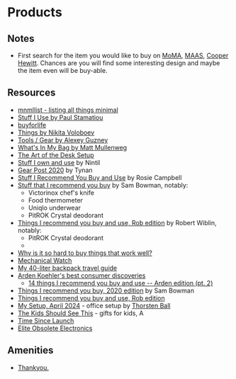 # Products

## Notes

- First search for the item you would like to buy on [MoMA](https://www.moma.org/collection/?=undefined&page=&direction=), [MAAS](https://collection.maas.museum/search?q=radio), [Cooper Hewitt](https://collection.cooperhewitt.org/). Chances are you will find some interesting design and maybe the item even will be buy-able.

## Resources

- [mnmllist - listing all things minimal](https://mnmll.ist/)
- [Stuff I Use by Paul Stamatiou](https://paulstamatiou.com/stuff-i-use)
- [buyforlife](https://www.buyforlife.com/)
- [Things by Nikita Voloboev](https://wiki.nikitavoloboev.xyz/sharing/things)
- [Tools / Gear by Alexey Guzney](https://guzey.com/tools-gear/)
- [What's In My Bag by Matt Mullenweg](https://ma.tt/category/in-my-bag/)
- [The Art of the Desk Setup](https://www.arun.is/blog/desk-setup/)
- [Stuff I own and use](https://nintil.com/1-stuff-i-own-and-use) by Nintil
- [Gear Post 2020](https://tynan.com/gear2020/) by Tynan
- [Stuff I Recommend You Buy and Use](https://www.rosiecampbell.me/stuff-i-recommend-you-buy-and-use/) by Rosie Campbell
- [Stuff that I recommend you buy](https://s8mb.medium.com/stuff-that-i-recommend-you-buy-747d7a3bd51e) by Sam Bowman, notably:
  - Victorinox chef's knife
  - Food thermometer
  - Uniqlo underwear
  - PitROK Crystal deodorant
- [Things I recommend you buy and use, Rob edition](https://medium.com/@robertwiblin/things-i-recommend-you-buy-and-use-rob-edition-1d7b2ce27d68) by Robert Wiblin, notably:
  - PitROK Crystal deodorant
  - 
- [Why is it so hard to buy things that work well?](https://danluu.com/nothing-works/)
- [Mechanical Watch](https://ciechanow.ski/mechanical-watch/)
- [My 40-liter backpack travel guide](https://vitalik.ca/general/2022/06/20/backpack.html)
- [Arden Koehler's best consumer discoveries](https://www.facebook.com/ardenlk/posts/10156553178262333)
  - [14 things I recommend you buy and use -- Arden edition (pt. 2)](https://docs.google.com/document/d/1ZrSzGLuwIEWeQJ_2zL5vpYDyV-LmC-8SBy-Q4WPF318/edit#heading=h.6ctkknh27gv8)
- [Things I recommend you buy, 2020 edition](https://sambowman.substack.com/p/things-i-recommend-you-buy-2020-sam-bowman) by Sam Bowman
- [Things I recommend you buy and use, Rob edition](https://medium.com/@robertwiblin/things-i-recommend-you-buy-and-use-rob-edition-1d7b2ce27d68)
- [My Setup, April 2024](https://registerspill.thorstenball.com/p/my-setup-april-2024) - office setup by [Thorsten Ball](https://thorstenball.com/)
- [The Kids Should See This](https://thekidshouldseethis.com/giftguide) - gifts for kids, A
- [Time Since Launch](https://cwandt.com/products/time-since-launch)
- [Elite Obsolete Electronics](https://eoe.works/)

## Amenities

- [Thankyou.](https://thankyou.co/categories/thankyou-nurture/amenities)

